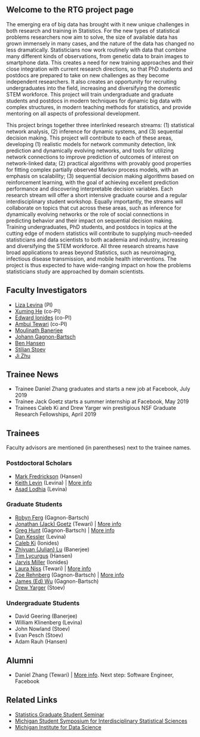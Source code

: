 ## Welcome to the RTG project page

The emerging era of big data has brought with it new unique challenges in both research and training in Statistics. For the new types of statistical problems researchers now aim to solve, the size of available data has grown immensely in many cases, and the nature of the data has changed no less dramatically. Statisticians now work routinely with data that combine many different kinds of observations, from genetic data to brain images to smartphone data. This creates a need for new training approaches and their close integration with current research directions, so that PhD students and postdocs are prepared to take on new challenges as they become independent researchers. It also creates an opportunity for recruiting undergraduates into the field, increasing and diversifying the domestic STEM workforce. This project will train undergraduate and graduate students and postdocs in modern techniques for dynamic big data with complex structures, in modern teaching methods for statistics, and provide mentoring on all aspects of professional development. 

This project brings together three interlinked research streams: (1) statistical network analysis, (2) inference for dynamic systems, and (3) sequential decision making. This project will contribute to each of these areas, developing (1) realistic models for network community detection, link prediction and dynamically evolving networks, and tools for utilizing network connections to improve prediction of outcomes of interest on network-linked data; (2) practical algorithms with provably good properties for fitting complex partially observed Markov process models, with an emphasis on scalability; (3) sequential decision making algorithms based on reinforcement learning, with the goal of achieving excellent prediction performance and discovering interpretable decision variables. Each research stream will offer a short intensive graduate course and a regular interdisciplinary student workshop. Equally importantly, the streams will collaborate on topics that cut across these areas, such as inference for dynamically evolving networks or the role of social connections in predicting behavior and their impact on sequential decision making. Training undergraduates, PhD students, and postdocs in topics at the cutting edge of modern statistics will contribute to supplying much-needed statisticians and data scientists to both academia and industry, increasing and diversifying the STEM workforce. All three research streams have broad applications to areas beyond Statistics, such as neuroimaging, infectious disease transmission, and mobile health interventions. The project is thus expected to have wide-ranging impact on how the problems statisticians study are approached by domain scientists.

## Faculty Investigators

- [Liza Levina](http://dept.stat.lsa.umich.edu/~elevina/) (PI)
- [Xuming He](http://www.xuminghe.com/) (co-PI)
- [Edward Ionides](http://dept.stat.lsa.umich.edu/~ionides/) (co-PI)
- [Ambuj Tewari](https://ambujtewari.github.io/) (co-PI)
- [Moulinath Banerjee](http://dept.stat.lsa.umich.edu/~moulib/)
- [Johann Gagnon-Bartsch](http://dept.stat.lsa.umich.edu/~johanngb/)
- [Ben Hansen](http://dept.stat.lsa.umich.edu/~bbh/)
- [Stilian Stoev](http://dept.stat.lsa.umich.edu/~sstoev/)
- [Ji Zhu](http://dept.stat.lsa.umich.edu/~jizhu/)

## Trainee News

- Trainee Daniel Zhang graduates and starts a new job at Facebook, July 2019
- Trainee Jack Goetz starts a summer internship at Facebook, May 2019
- Trainees Caleb Ki and Drew Yarger win prestigious NSF Graduate Research Fellowships, April 2019

## Trainees

Faculty advisors are mentioned (in parentheses) next to the trainee names.

### Postdoctoral Scholars

- [Mark Fredrickson](https://lsa.umich.edu/stats/people/postdoctoral-fellows/mfredric.html) (Hansen)
- [Keith Levin](http://www-personal.umich.edu/~klevin/) (Levina) &#124; [More info](levin.md)
- [Asad Lodhia](https://lsa.umich.edu/stats/people/postdoctoral-fellows/AsadLodhia.html) (Levina)

### Graduate Students

- [Robyn Ferg](https://lsa.umich.edu/stats/people/phd-students/fergr.html) (Gagnon-Bartsch)
- [Jonathan (Jack) Goetz](https://lsa.umich.edu/stats/people/phd-students/jonathan-goetz.html) (Tewari) &#124; [More info](goetz.md)
- [Greg Hunt](http://www.ghunt.info/) (Gagnon-Bartsch) &#124; [More info](hunt.md)
- [Dan Kessler](http://www.dankessler.me/) (Levina)
- [Caleb Ki](https://lsa.umich.edu/stats/people/phd-students/CalebKi.html) (Ionides)
- [Zhiyuan (Julian) Lu](https://lsa.umich.edu/stats/people/phd-students/jlnlu.html) (Banerjee)
- [Tim Lycurgus](https://lsa.umich.edu/stats/people/phd-students/timothy-lycurgus.html) (Hansen)
- [Jarvis Miller](https://lsa.umich.edu/stats/people/phd-students/JarvisMiller.html) (Ionides)
- [Laura Niss](http://lauraniss.com/) (Tewari) &#124; [More info](niss.md)
- [Zoe Rehnberg](https://lsa.umich.edu/stats/people/phd-students/ZoeRehnberg.html) (Gagnon-Bartsch) &#124; [More info](rehnberg.md)
- [James (Ed) Wu](https://lsa.umich.edu/stats/people/phd-students/james-wu.html) (Gagnon-Bartsch)
- [Drew Yarger](https://lsa.umich.edu/stats/people/phd-students/AndrewYarger.html) (Stoev)

### Undergraduate Students

- David Geering (Banerjee)
- William Klinenberg (Levina)
- John Nowland (Stoev)
- Evan Pesch (Stoev)
- Adam Rauh (Hansen)

## Alumni

- Daniel Zhang (Tewari) &#124; [More info](zhang.md). Next step: Software Engineer, Facebook

## Related Links

- [Statistics Graduate Student Seminar](https://sites.google.com/a/umich.edu/statss/)
- [Michigan Student Symposium for Interdisciplinary Statistical Sciences](https://sites.lsa.umich.edu/mssiss/)
- [Michigan Institute for Data Science](https://midas.umich.edu/)
